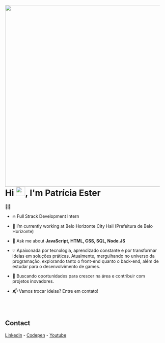 <img align="right" height="590em" src="https://www.canva.com/design/DAGdhXI26oM/z0M535zTa4CmGNS4LqndoQ/view?utm_content=DAGdhXI26oM&utm_campaign=designshare&utm_medium=link&utm_source=publishsharelink&mode=preview">
<h1 align="left">Hi <img src="https://raw.githubusercontent.com/kaueMarques/kaueMarques/master/hi.gif" height="30px">, I'm Patrícia Ester </h1>
<p align="left"> 👨‍💻 </p>

- 🔥 Full Strack Development Intern

- 🔭 I’m currently working at Belo Horizonte City Hall (Prefeitura de Belo Horizonte)

- 💬 Ask me about **JavaScript, HTML, CSS, SQL, Node.JS**

- 💡 Apaixonada por tecnologia, aprendizado constante e por transformar ideias em soluções práticas. Atualmente, mergulhando no universo da programação, explorando tanto o front-end quanto o back-end, além de estudar para o desenvolvimento de games.

- 🚀 Buscando oportunidades para crescer na área e contribuir com projetos inovadores.

- 📬 Vamos trocar ideias? Entre em contato!

<br><br>

## Contact
[Linkedin](www.linkedin.com/in/patriciaferreirash)     -     [Codepen]([www.linkedin.com/in/patriciaferreirash](https://codepen.io/patriciaferreirash))     -     [Youtube]([www.linkedin.com/in/patriciaferreirash](https://www.youtube.com/@patriciaferreirash))



<!--

<br><br>


<!---
patriciaferreirash/patriciaferreirash is a ✨ special ✨ repository because its `README.md` (this file) appears on your GitHub profile.
You can click the Preview link to take a look at your changes.
--->
